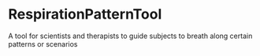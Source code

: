# RespirationPatternTool
A tool for scientists and therapists to guide subjects to breath along certain patterns or scenarios

